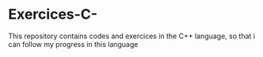 # Exercices-C-
This repository contains codes  and exercices in the C++ language, so that i can follow my progress in this language
